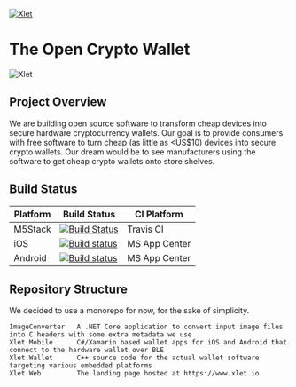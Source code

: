 [![Xlet](https://xlet.io/assets/img/xlet-logo-dark.png "Xlet")](https://www.xlet.io)

# The Open Crypto Wallet

![Xlet](https://xlet.io/assets/img/xlet-perspective-small.png "Xlet")

## Project Overview

We are building open source software to transform cheap devices into secure hardware cryptocurrency wallets. Our goal is to provide consumers with free software to turn cheap (as little as <US$10) devices into secure crypto wallets. Our dream would be to see manufacturers using the software to get cheap crypto wallets onto store shelves.

## Build Status

| Platform | Build Status | CI Platform |
| -------- | ------------ | ----------- |
| M5Stack  | [![Build Status](https://travis-ci.com/MattPearce/xlet.svg?token=6KEqPwFBQM7g7jtpd1Kz&branch=master)](https://travis-ci.com/MattPearce/xlet) | Travis CI |
| iOS | [![Build status](https://build.appcenter.ms/v0.1/apps/479251b3-7eb2-4ce2-94bd-987a3e1b864e/branches/master/badge)](https://appcenter.ms) | MS App Center |
| Android | [![Build status](https://build.appcenter.ms/v0.1/apps/6342c703-b5b5-4c29-8ca2-8456fb26615d/branches/master/badge)](https://appcenter.ms) | MS App Center |

## Repository Structure

We decided to use a monorepo for now, for the sake of simplicity.

```
ImageConverter   A .NET Core application to convert input image files into C headers with some extra metadata we use
Xlet.Mobile      C#/Xamarin based wallet apps for iOS and Android that connect to the hardware wallet over BLE
Xlet.Wallet      C++ source code for the actual wallet software targeting various embedded platforms
Xlet.Web         The landing page hosted at https://www.xlet.io
```

